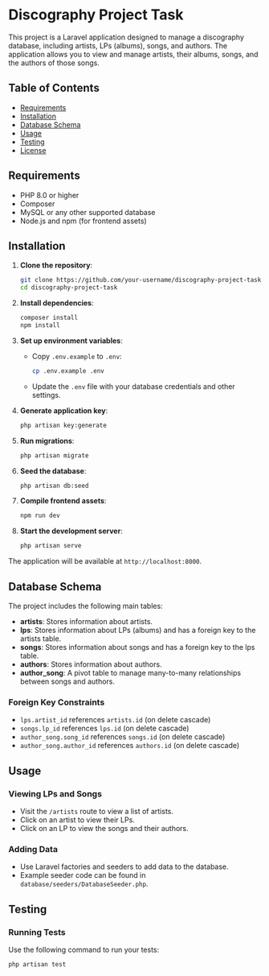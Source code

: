# Discography Project Task

This project is a Laravel application designed to manage a discography database, including artists, LPs (albums), songs, and authors. The application allows you to view and manage artists, their albums, songs, and the authors of those songs.

## Table of Contents

- [Requirements](#requirements)
- [Installation](#installation)
- [Database Schema](#database-schema)
- [Usage](#usage)
- [Testing](#testing)
- [License](#license)

## Requirements

- PHP 8.0 or higher
- Composer
- MySQL or any other supported database
- Node.js and npm (for frontend assets)

## Installation

1. **Clone the repository**:
    ```sh
    git clone https://github.com/your-username/discography-project-task.git
    cd discography-project-task
    ```

2. **Install dependencies**:
    ```sh
    composer install
    npm install
    ```

3. **Set up environment variables**:
    - Copy `.env.example` to `.env`:
        ```sh
        cp .env.example .env
        ```
    - Update the `.env` file with your database credentials and other settings.

4. **Generate application key**:
    ```sh
    php artisan key:generate
    ```

5. **Run migrations**:
    ```sh
    php artisan migrate
    ```

6. **Seed the database**:
    ```sh
    php artisan db:seed
    ```

7. **Compile frontend assets**:
    ```sh
    npm run dev
    ```

8. **Start the development server**:
    ```sh
    php artisan serve
    ```

The application will be available at `http://localhost:8000`.

## Database Schema

The project includes the following main tables:

- **artists**: Stores information about artists.
- **lps**: Stores information about LPs (albums) and has a foreign key to the artists table.
- **songs**: Stores information about songs and has a foreign key to the lps table.
- **authors**: Stores information about authors.
- **author_song**: A pivot table to manage many-to-many relationships between songs and authors.

### Foreign Key Constraints

- `lps.artist_id` references `artists.id` (on delete cascade)
- `songs.lp_id` references `lps.id` (on delete cascade)
- `author_song.song_id` references `songs.id` (on delete cascade)
- `author_song.author_id` references `authors.id` (on delete cascade)

## Usage

### Viewing LPs and Songs

- Visit the `/artists` route to view a list of artists.
- Click on an artist to view their LPs.
- Click on an LP to view the songs and their authors.

### Adding Data

- Use Laravel factories and seeders to add data to the database.
- Example seeder code can be found in `database/seeders/DatabaseSeeder.php`.

## Testing

### Running Tests

Use the following command to run your tests:

```sh
php artisan test
